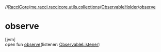 //[RacciCore](../../../index.md)/[me.racci.raccicore.utils.collections](../index.md)/[ObservableHolder](index.md)/[observe](observe.md)

# observe

[jvm]\
open fun [observe](observe.md)(listener: [ObservableListener](../index.md#1056729540%2FClasslikes%2F-1216412040))
